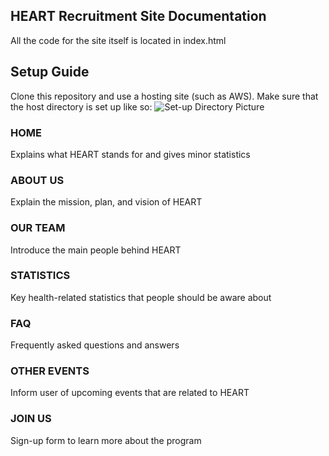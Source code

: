 ## HEART Recruitment Site Documentation
All the code for the site itself is located in index.html

## Setup Guide
Clone this repository and use a hosting site (such as AWS). Make sure that the host directory is set up like so: 
![Set-up Directory Picture](https://i.gyazo.com/4591f2d12ef3084c9c5d220afcf0b776.png)

### HOME
Explains what HEART stands for and gives minor statistics

### ABOUT US
Explain the mission, plan, and vision of HEART 

### OUR TEAM
Introduce the main people behind HEART

### STATISTICS
Key health-related statistics that people should be aware about

### FAQ
Frequently asked questions and answers

### OTHER EVENTS
Inform user of upcoming events that are related to HEART

### JOIN US 
Sign-up form to learn more about the program
